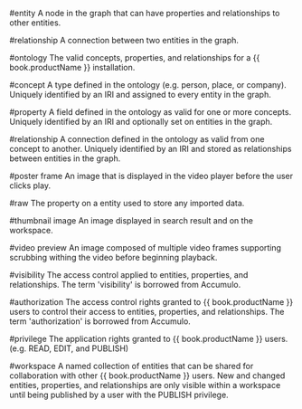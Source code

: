 
#entity
A node in the graph that can have properties and relationships to other entities.

#relationship
A connection between two entities in the graph.

#ontology
The valid concepts, properties, and relationships for a {{ book.productName }} installation.

#concept
A type defined in the ontology (e.g. person, place, or company). Uniquely identified by an IRI and
assigned to every entity in the graph.

#property
A field defined in the ontology as valid for one or more concepts. Uniquely identified by an IRI
and optionally set on entities in the graph.

#relationship
A connection defined in the ontology as valid from one concept to another. Uniquely identified by
an IRI and stored as relationships between entities in the graph.

#poster frame
An image that is displayed in the video player before the user clicks play.

#raw
The property on a entity used to store any imported data.

#thumbnail image
An image displayed in search result and on the workspace.

#video preview
An image composed of multiple video frames supporting scrubbing withing the video before beginning playback.

#visibility
The access control applied to entities, properties, and relationships. The term 'visibility' is borrowed from Accumulo.

#authorization
The access control rights granted to {{ book.productName }} users to control their access to entities,
properties, and relationships. The term 'authorization' is borrowed from Accumulo.

#privilege
The application rights granted to {{ book.productName }} users. (e.g. READ, EDIT, and PUBLISH)

#workspace
A named collection of entities that can be shared for collaboration with
other {{ book.productName }} users. New and changed entities, properties, and relationships
are only visible within a workspace until being published by a user with
the PUBLISH privilege.
